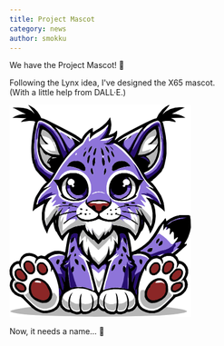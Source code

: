 ```yaml
---
title: Project Mascot
category: news
author: smokku
---
```


We have the Project Mascot! 🎉

Following the Lynx idea, I've designed the X65 mascot.<br>
(With a little help from DALL·E.)

<img src="/media/2024-10-09_mascot.png" width="320" title="X65 Mascot">

Now, it needs a name… 🤔

